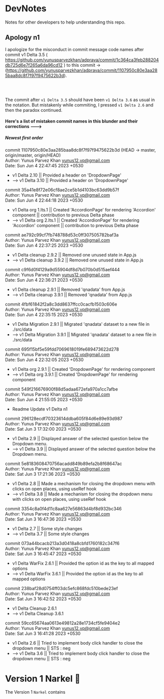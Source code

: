# DevNotes
Notes for other developers to help understanding this repo.

## Apology n1
I apologize for the misconduct in commit message code names after commit v1 Delta 3.5 ( https://github.com/yunusparvezkhan/adprava/commit/1c364ca3feb288204db725d6e7f265a6da96cd12 ) to this commit -> (https://github.com/yunusparvezkhan/adprava/commit/1107950c80e3aa285baa8dc8f7f97f9475622b3d).

<br>
<br>

The commit after `v1 Delta 3.5` should have been `v1 Delta 3.6` as usual in the notation. But mistakenly while commiting, I pressed `v1 Delta 2.6` and then the paradox continued.
<br>
#### Here's a list of mistaken commit names in this blunder and their corrections --->

##### Newest first order
 
commit 1107950c80e3aa285baa8dc8f7f97f9475622b3d (HEAD -> master, origin/master, origin/HEAD) <br>
Author: Yunus Parvez Khan <yunus12.yp@gmail.com> <br>
Date:   Sun Jun 4 22:47:45 2023 +0530 <br>
 
* v1 Delta 2.10 || Provided a header on 'DropdownPage' 
* --> v1 Delta 3.10 || Provided a header on 'DropdownPage' 

commit 35a41e8f72e06cf8ae2ce5b1d4103bc63dd9b57f <br>
Author: Yunus Parvez Khan <yunus12.yp@gmail.com> <br>
Date:   Sun Jun 4 22:44:18 2023 +0530 <br>

* v1 Delta org 1.lts.1 || Created 'AccordionPage' for rendering 'Accordion' component || contribution to previous Delta phase 
* --> v1 Delta org 2.lts.1 || Created 'AccordionPage' for rendering 'Accordion' component || contribution to previous Delta phase 

commit ae792c99cf7fb748788d53c0ff307505782baf3a <br>
Author: Yunus Parvez Khan <yunus12.yp@gmail.com> <br>
Date:   Sun Jun 4 22:37:25 2023 +0530 <br>

* v1 Delta cleanup 2.9.2 || Removed one unused state in App.js 
* --> v1 Delta cleanup 3.9.2 || Removed one unused state in App.js

commit c9f6d0f4129a9d55904df8d7b070b0d515aef444 <br>
Author: Yunus Parvez Khan <yunus12.yp@gmail.com> <br>
Date:   Sun Jun 4 22:36:21 2023 +0530 <br>

* v1 Delta cleanup 2.9.1 || Removed 'qnadata' from App.js 
* --> v1 Delta cleanup 3.9.1 || Removed 'qnadata' from App.js

commit 4fbf61842f2a8c3dd8637ffcc0cacfb1503c606e <br>
Author: Yunus Parvez Khan <yunus12.yp@gmail.com> <br>
Date:   Sun Jun 4 22:35:15 2023 +0530 <br>

* v1 Delta Migration 2.9.1 || Migrated 'qnadata' dataset to a new file in ./src/data 
* --> v1 Delta Migration 3.9.1 || Migrated 'qnadata' dataset to a new file in ./src/data 

commit 695f15bf5e59fdd7069618019fe689473622d278 <br>
Author: Yunus Parvez Khan <yunus12.yp@gmail.com> <br>
Date:   Sun Jun 4 22:32:05 2023 +0530 <br>

* v1 Delta org 2.9.1 || Created 'DropdownPage' for rendering  component 
* --> v1 Delta org 3.9.1 || Created 'DropdownPage' for rendering  component

commit 549f216676900f88d5adaa672efa970a1cc7afbe <br>
Author: Yunus Parvez Khan <yunus12.yp@gmail.com> <br>
Date:   Sun Jun 4 21:55:05 2023 +0530 <br>

* Readme Update v1 Delta n1 <br>

commit 296128ecdf70323614ddba605f84d6e89e93d987 <br>
Author: Yunus Parvez Khan <yunus12.yp@gmail.com> <br>
Date:   Sat Jun 3 17:32:00 2023 +0530 <br>

* v1 Delta 2.9 || Displayed answer of the selected question below the Dropdown menu. 
* --> v1 Delta 3.9 || Displayed answer of the selected question below the Dropdown menu.

commit 5e8183608470756acadd849b89efa2b8f68647ac <br>
Author: Yunus Parvez Khan <yunus12.yp@gmail.com> <br>
Date:   Sat Jun 3 17:21:36 2023 +0530 <br>

* v1 Delta 2.8 || Made a mechanism for closing the dropdown menu with clicks on open places, using useRef hook 
* --> v1 Delta 3.8 || Made a mechanism for closing the dropdown menu with clicks on open places, using useRef hook 

commit 3354c8a0f4d11c8aa627e56863d4bf8d932bc346 <br>
Author: Yunus Parvez Khan <yunus12.yp@gmail.com> <br>
Date:   Sat Jun 3 16:47:36 2023 +0530 <br>

* v1 Delta 2.7 || Some style changes 
* --> v1 Delta 3.7 || Some style changes 

commit 073a44bcacb213a3d0418a8cbfd1760182c347f6 <br>
Author: Yunus Parvez Khan <yunus12.yp@gmail.com> <br>
Date:   Sat Jun 3 16:45:47 2023 +0530 <br>

* v1 Delta WarFix 2.6.1 || Provided the option id as the key to all mapped options 
* --> v1 Delta WarFix 3.6.1 || Provided the option id as the key to all mapped options

commit 238baf28d0754ff03dc5efc868fdc510bede23ef <br>
Author: Yunus Parvez Khan <yunus12.yp@gmail.com> <br>
Date:   Sat Jun 3 16:42:52 2023 +0530 <br>

* v1 Delta Cleanup 2.6.1 
* --> v1 Delta Cleanup 3.6.1

commit 59cc65674aa0613e49812a28e1734cf5fe9404e2 <br>
Author: Yunus Parvez Khan <yunus12.yp@gmail.com> <br>
Date:   Sat Jun 3 16:41:28 2023 +0530 <br>

* v1 Delta 2.6 || Tried to implement body click handler to close the dropdown menu || STS : neg 
* --> v1 Delta 3.6 || Tried to implement body click handler to close the dropdown menu || STS : neg




# Version 1 Narkel 🥥
The Version 1 `Narkel` contains 

